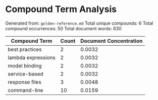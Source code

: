 # Compound Term Analysis

Generated from: `golden-reference.md`
Total unique compounds: 6
Total compound occurrences: 50
Total document words: 630

| Compound Term | Count | Document Concentration |
|---------------|-------|------------------------|
| best practices | 2 | 0.0032 |
| lambda expressions | 2 | 0.0032 |
| model binding | 2 | 0.0032 |
| service-based | 2 | 0.0032 |
| response files | 3 | 0.0048 |
| command-line | 10 | 0.0159 |
